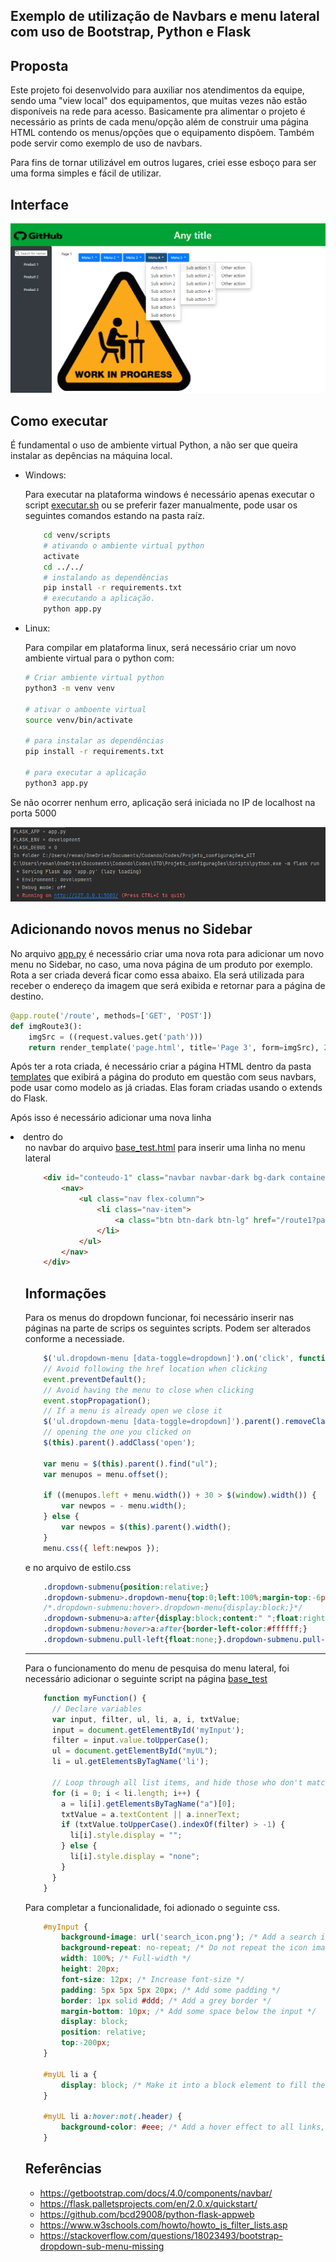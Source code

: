 ## Exemplo de utilização de Navbars e menu lateral com uso de Bootstrap, Python e Flask

## Proposta

Este projeto foi desenvolvido para auxiliar nos atendimentos da equipe, sendo uma "view local" dos 
equipamentos, que muitas vezes não estão disponíveis na rede para acesso. Basicamente pra 
alimentar o projeto é necessário as prints de cada menu/opção além de construir uma página HTML contendo os menus/opções que o equipamento dispõem. Também pode servir como exemplo de uso de navbars. 

Para fins de tornar utilizável em outros lugares, criei esse esboço para ser uma forma simples e fácil de utilizar.
## Interface

![](static/interface.png)

## Como executar

  É fundamental o uso de ambiente virtual Python, a não ser que queira instalar as depências na máquina local.

  - Windows: 

    Para executar na plataforma windows é necessário apenas executar o script [executar.sh](executar.sh) ou se preferir fazer manualmente, pode usar os seguintes comandos estando na pasta raíz.

    ```bash
        cd venv/scripts        
        # ativando o ambiente virtual python
        activate
        cd ../../
        # instalando as dependências
        pip install -r requirements.txt        
        # executando a aplicação.
        python app.py
    ```

- Linux:

    Para compilar em plataforma linux, será necessário criar um novo ambiente virtual para o python com:

    ```bash
    # Criar ambiente virtual python
    python3 -m venv venv

    # ativar o amboente virtual
    source venv/bin/activate

    # para instalar as dependências
    pip install -r requirements.txt

    # para executar a aplicação
    python3 app.py
    ```

Se não ocorrer nenhum erro, aplicação será iniciada no IP de localhost na porta 5000

![](static/running.PNG)

## Adicionando novos menus no Sidebar

No arquivo [app.py](app.py) é necessário criar uma nova rota para adicionar um novo menu no Sidebar, no caso, uma nova página de um produto por exemplo. Rota a ser criada deverá ficar como essa abaixo. Ela será utilizada para receber o endereço da imagem que será exibida e retornar para a página de destino.

```python
@app.route('/route', methods=['GET', 'POST'])
def imgRoute3():
    imgSrc = ((request.values.get('path')))
    return render_template('page.html', title='Page 3', form=imgSrc), 200
```

Após ter a rota criada, é necessário criar a página HTML dentro da pasta [templates](/templates) que exibirá a página do produto em questão com seus navbars, pode usar como modelo as já criadas. Elas foram criadas usando o extends do Flask. 

Após isso é necessário adicionar uma nova linha <li> dentro do <ul> no navbar do arquivo [base_test.html](templates/base_test.html) para inserir uma linha no menu lateral

```html
    <div id="conteudo-1" class="navbar navbar-dark bg-dark container">
        <nav>
            <ul class="nav flex-column">
                <li class="nav-item">
                    <a class="btn btn-dark btn-lg" href="/route1?path=work-in-progress.png">Product 1</a>
                </li>
            </ul>
        </nav>
    </div>
```

## Informações


Para os menus do dropdown funcionar, foi necessário inserir nas páginas na parte de scrips os seguintes scripts. Podem ser alterados conforme a necessiade.

```js
    $('ul.dropdown-menu [data-toggle=dropdown]').on('click', function(event) {
    // Avoid following the href location when clicking
    event.preventDefault();
    // Avoid having the menu to close when clicking
    event.stopPropagation();
    // If a menu is already open we close it
    $('ul.dropdown-menu [data-toggle=dropdown]').parent().removeClass('open');
    // opening the one you clicked on
    $(this).parent().addClass('open');

    var menu = $(this).parent().find("ul");
    var menupos = menu.offset();

    if ((menupos.left + menu.width()) + 30 > $(window).width()) {
        var newpos = - menu.width();
    } else {
        var newpos = $(this).parent().width();
    }
    menu.css({ left:newpos });
```

e no arquivo de estilo.css

```css
    .dropdown-submenu{position:relative;}
    .dropdown-submenu>.dropdown-menu{top:0;left:100%;margin-top:-6px;margin-left:-1px;-webkit-border-radius:0 6px 6px 6px;-moz-border-radius:0 6px 6px 6px;border-radius:0 6px 6px 6px;}
    /*.dropdown-submenu:hover>.dropdown-menu{display:block;}*/
    .dropdown-submenu>a:after{display:block;content:" ";float:right;width:0;height:0;border-color:transparent;border-style:solid;border-width:5px 0 5px 5px;border-left-color:#cccccc;margin-top:5px;margin-right:-10px;}
    .dropdown-submenu:hover>a:after{border-left-color:#ffffff;}
    .dropdown-submenu.pull-left{float:none;}.dropdown-submenu.pull-left>.dropdown-menu{left:-100%;margin-left:10px;-webkit-border-radius:6px 0 6px 6px;-moz-border-radius:6px 0 6px 6px;border-radius:6px 0 6px 6px;}
```

---------------------

Para o funcionamento do menu de pesquisa do menu lateral, foi necessário adicionar o seguinte script na página [base_test](templates/base_test.html)


```js
    function myFunction() {
      // Declare variables
      var input, filter, ul, li, a, i, txtValue;
      input = document.getElementById('myInput');
      filter = input.value.toUpperCase();
      ul = document.getElementById("myUL");
      li = ul.getElementsByTagName('li');

      // Loop through all list items, and hide those who don't match the search query
      for (i = 0; i < li.length; i++) {
        a = li[i].getElementsByTagName("a")[0];
        txtValue = a.textContent || a.innerText;
        if (txtValue.toUpperCase().indexOf(filter) > -1) {
          li[i].style.display = "";
        } else {
          li[i].style.display = "none";
        }
      }
    }
```

Para completar a funcionalidade, foi adionado o seguinte css.

```css
    #myInput {
        background-image: url('search_icon.png'); /* Add a search icon to input */
        background-repeat: no-repeat; /* Do not repeat the icon image */
        width: 100%; /* Full-width */
        height: 20px;
        font-size: 12px; /* Increase font-size */
        padding: 5px 5px 5px 20px; /* Add some padding */
        border: 1px solid #ddd; /* Add a grey border */
        margin-bottom: 10px; /* Add some space below the input */
        display: block;
        position: relative;
        top:-200px;
    }

    #myUL li a {
        display: block; /* Make it into a block element to fill the whole list */
    }

    #myUL li a:hover:not(.header) {
        background-color: #eee; /* Add a hover effect to all links, except for headers */
    }
```
## Referências

- https://getbootstrap.com/docs/4.0/components/navbar/
- https://flask.palletsprojects.com/en/2.0.x/quickstart/
- https://github.com/bcd29008/python-flask-appweb
- https://www.w3schools.com/howto/howto_js_filter_lists.asp
- https://stackoverflow.com/questions/18023493/bootstrap-dropdown-sub-menu-missing


